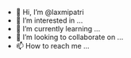 - 👋 Hi, I’m @laxmipatri
- 👀 I’m interested in ...
- 🌱 I’m currently learning ...
- 💞️ I’m looking to collaborate on ...
- 📫 How to reach me ...

<!---
laxmipatri/laxmipatri is a ✨ special ✨ repository because its `README.md` (this file) appears on your GitHub profile.
You can click the Preview link to take a look at your changes.
--->
